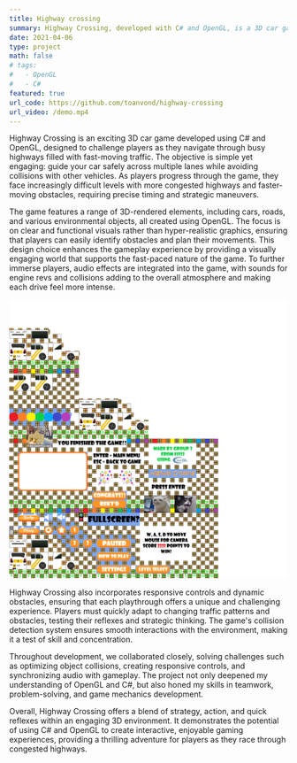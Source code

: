 ```yaml
---
title: Highway crossing
summary: Highway Crossing, developed with C# and OpenGL, is a 3D car game featuring dynamic obstacles, 3D-rendered visuals, and responsive controls, focusing on collision detection and immersive gameplay.
date: 2021-04-06
type: project
math: false
# tags:
#   - OpenGL
#   - C#
featured: true
url_code: https://github.com/toanvond/highway-crossing
url_video: /demo.mp4
---
```


Highway Crossing is an exciting 3D car game developed using C# and OpenGL, designed to challenge players as they navigate through busy highways filled with fast-moving traffic. The objective is simple yet engaging: guide your car safely across multiple lanes while avoiding collisions with other vehicles. As players progress through the game, they face increasingly difficult levels with more congested highways and faster-moving obstacles, requiring precise timing and strategic maneuvers.

The game features a range of 3D-rendered elements, including cars, roads, and various environmental objects, all created using OpenGL. The focus is on clear and functional visuals rather than hyper-realistic graphics, ensuring that players can easily identify obstacles and plan their movements. This design choice enhances the gameplay experience by providing a visually engaging world that supports the fast-paced nature of the game. To further immerse players, audio effects are integrated into the game, with sounds for engine revs and collisions adding to the overall atmosphere and making each drive feel more intense.

![Texture](TEXTURE.png 'Texture')

Highway Crossing also incorporates responsive controls and dynamic obstacles, ensuring that each playthrough offers a unique and challenging experience. Players must quickly adapt to changing traffic patterns and obstacles, testing their reflexes and strategic thinking. The game's collision detection system ensures smooth interactions with the environment, making it a test of skill and concentration.

Throughout development, we collaborated closely, solving challenges such as optimizing object collisions, creating responsive controls, and synchronizing audio with gameplay. The project not only deepened my understanding of OpenGL and C#, but also honed my skills in teamwork, problem-solving, and game mechanics development.

Overall, Highway Crossing offers a blend of strategy, action, and quick reflexes within an engaging 3D environment. It demonstrates the potential of using C# and OpenGL to create interactive, enjoyable gaming experiences, providing a thrilling adventure for players as they race through congested highways.